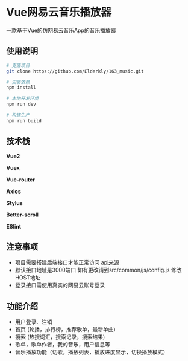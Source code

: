# Vue网易云音乐播放器

一款基于Vue的仿网易云音乐App的音乐播放器

## 使用说明

``` bash
# 克隆项目
git clone https://github.com/Elderkly/163_music.git

# 安装依赖
npm install

# 本地开发环境
npm run dev

# 构建生产
npm run build
```

## 技术栈

**Vue2** 

**Vuex** 

**Vue-router** 

**Axios** 

**Stylus** 

**Better-scroll** 

**ESlint**

## 注意事项

- 项目需要搭建后端接口才能正常访问 [api来源](https://github.com/Binaryify/NeteaseCloudMusicApi)
- 默认接口地址是3000端口 如有更改请到src/common/js/config.js 修改HOST地址
- 登录接口需使用真实的网易云账号登录

## 功能介绍

- 用户登录、注销
- 首页 (轮播，排行榜，推荐歌单，最新单曲)
- 搜索 (热搜词汇，搜索记录，搜索结果)
- 歌单，歌单作者，我的音乐，用户信息等
- 音乐播放功能（切歌，播放列表，播放进度显示，切换播放模式）